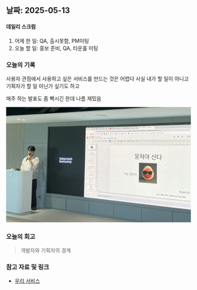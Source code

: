 ## 날짜: 2025-05-13

#### 데일리 스크럼
1. 어제 한 일: QA, 출시못함, PM미팅
2. 오늘 할 일: 홍보 준비, QA, 타운홀 미팅

### 오늘의 기록
사용자 관점에서 사용하고 싶은 서비스를 만드는 것은 어렵다
사실 내가 할 일이 아니고 기획자가 할 일 아닌가 싶기도 하고

매주 하는 발표도 좀 빡시긴 한데 나름 재밌음

![20250513타운홀미팅](/img/2025-05-13.png)


### 오늘의 회고
> 개발자와 기획자의 경계

### 참고 자료 및 링크
- [우리 서비스](https://moongsan.com/)